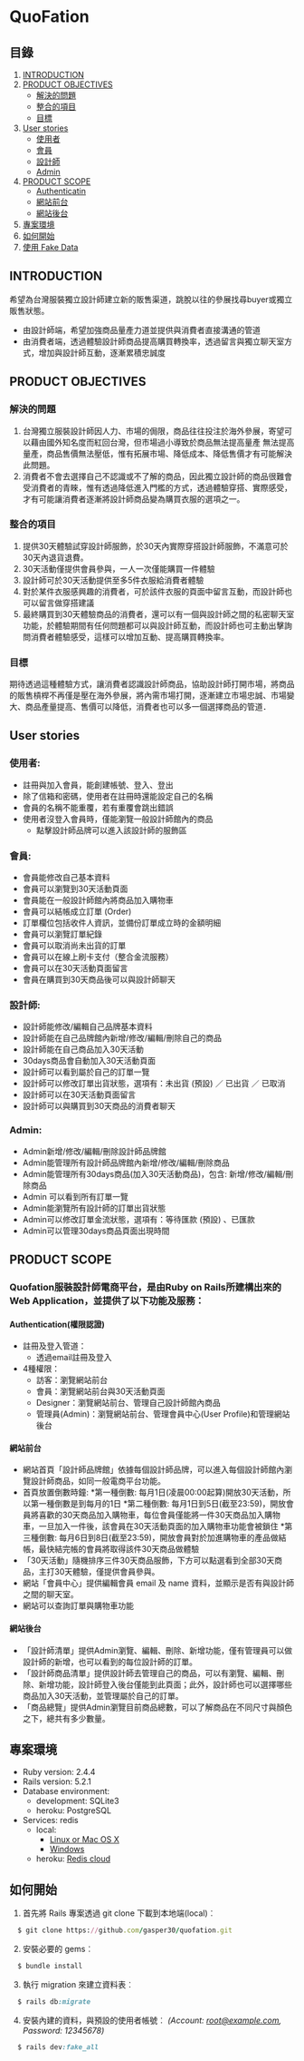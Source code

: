 # QuoFation
## 目錄
1. [INTRODUCTION](#introductionN)
2. [PRODUCT OBJECTIVES](#product-objectives)
	- [解決的問題](#解決的問題)
	- [整合的項目](#整合的項目)
	- [目標](#目標)
3. [User stories](#user-stories)
	- [使用者](#使用者)
	- [會員](#會員)
	- [設計師](#設計師)
	- [Admin](#Admin)
4. [PRODUCT SCOPE](#product-scope)
	- [Authenticatin](#authentication權限認證)
	- [網站前台](#網站前台)
	- [網站後台](#網站後台)
5. [專案環境](#專案環境)
6. [如何開始](#如何開始)
7. [使用 Fake Data](#使用-fake-data)
## INTRODUCTION
希望為台灣服裝獨立設計師建立新的販售渠道，跳脫以往的參展找尋buyer或獨立販售狀態。
* 由設計師端，希望加強商品量產力道並提供與消費者直接溝通的管道
* 由消費者端，透過體驗設計師商品提高購買轉換率，透過留言與獨立聊天室方式，增加與設計師互動，逐漸累積忠誠度

## PRODUCT OBJECTIVES
### 解決的問題
1. 台灣獨立服裝設計師因人力、市場的侷限，商品往往投注於海外參展，寄望可以藉由國外知名度而紅回台灣，但市場過小導致於商品無法提高量產
無法提高量產，商品售價無法壓低，惟有拓展市場、降低成本、降低售價才有可能解決此問題。
2. 消費者不會去選擇自己不認識或不了解的商品，因此獨立設計師的商品很難會受消費者的青睞，惟有透過降低進入門檻的方式，透過體驗穿搭、實際感受，才有可能讓消費者逐漸將設計師商品變為購買衣服的選項之一。
### 整合的項目
1. 提供30天體驗試穿設計師服飾，於30天內實際穿搭設計師服飾，不滿意可於30天內退貨退費。
2. 30天活動僅提供會員參與，一人一次僅能購買一件體驗
3. 設計師可於30天活動提供至多5件衣服給消費者體驗
4. 對於某件衣服感興趣的消費者，可於該件衣服的頁面中留言互動，而設計師也可以留言做穿搭建議
5. 最終購買到30天體驗商品的消費者，還可以有一個與設計師之間的私密聊天室功能，於體驗期間有任何問題都可以與設計師互動，而設計師也可主動出擊詢問消費者體驗感受，這樣可以增加互動、提高購買轉換率。
### 目標
期待透過這種體驗方式，讓消費者認識設計師商品，協助設計師打開市場，將商品的販售槓桿不再僅是壓在海外參展，將內需市場打開，逐漸建立市場忠誠、市場變大、商品產量提高、售價可以降低，消費者也可以多一個選擇商品的管道．

## User stories
### 使用者:
* 註冊與加入會員，能創建帳號、登入、登出
* 除了信箱和密碼，使用者在註冊時還能設定自己的名稱
* 會員的名稱不能重覆，若有重覆會跳出錯誤
* 使用者沒登入會員時，僅能瀏覽一般設計師館內的商品
	* 點擊設計師品牌可以進入該設計師的服飾區
### 會員:
* 會員能修改自己基本資料
* 會員可以瀏覽到30天活動頁面
* 會員能在一般設計師館內將商品加入購物車
* 會員可以結帳成立訂單 (Order)
* 訂單欄位包括收件人資訊，並備份訂單成立時的金額明細
* 會員可以瀏覽訂單紀錄
* 會員可以取消尚未出貨的訂單
* 會員可以在線上刷卡支付（整合金流服務）
* 會員可以在30天活動頁面留言
* 會員在購買到30天商品後可以與設計師聊天
### 設計師:
* 設計師能修改/編輯自己品牌基本資料
* 設計師能在自己品牌館內新增/修改/編輯/刪除自己的商品
* 設計師能在自己商品加入30天活動
* 30days商品會自動加入30天活動頁面
* 設計師可以看到屬於自己的訂單一覽
* 設計師可以修改訂單出貨狀態，選項有：未出貨 (預設) ／ 已出貨 ／ 已取消
* 設計師可以在30天活動頁面留言
* 設計師可以與購買到30天商品的消費者聊天
### Admin:
* Admin新增/修改/編輯/刪除設計師品牌館
* Admin能管理所有設計師品牌館內新增/修改/編輯/刪除商品
* Admin能管理所有30days商品(加入30天活動商品)，包含: 新增/修改/編輯/刪除商品
* Admin 可以看到所有訂單一覽
* Admin能瀏覽所有設計師的訂單出貨狀態
* Admin可以修改訂單金流狀態，選項有：等待匯款 (預設) 、已匯款
* Admin可以管理30days商品頁面出現時間

## PRODUCT SCOPE

### Quofation服裝設計師電商平台，是由Ruby on Rails所建構出來的Web Application，並提供了以下功能及服務：
#### Authentication(權限認證)
* 註冊及登入管道：
	* 透過email註冊及登入
* 4種權限：
	* 訪客：瀏覽網站前台
	* 會員：瀏覽網站前台與30天活動頁面
	* Designer：瀏覽網站前台、管理自己設計師館內商品
	* 管理員(Admin)：瀏覽網站前台、管理會員中心(User Profile)和管理網站後台

#### 網站前台
* 網站首頁「設計師品牌館」依據每個設計師品牌，可以進入每個設計師館內瀏覽設計師商品，如同一般電商平台功能。
* 首頁放置倒數時鐘:
   *第一種倒數: 每月1日(凌晨00:00起算)開放30天活動，所以第一種倒數是到每月的1日
   *第二種倒數: 每月1日到5日(截至23:59)，開放會員將喜歡的30天商品加入購物車，每位會員僅能將一件30天商品加入購物車，一旦加入一件後，該會員在30天活動頁面的加入購物車功能會被鎖住
   *第三種倒數: 每月6日到8日(截至23:59)，開放會員對於加進購物車的產品做結帳，最快結完帳的會員將取得該件30天商品做體驗
* 「30天活動」隨機排序三件30天商品服飾，下方可以點選看到全部30天商品，主打30天體驗，僅提供會員參與。
* 網站「會員中心」提供編輯會員 email 及 name 資料，並顯示是否有與設計師之間的聊天室。
* 網站可以查詢訂單與購物車功能

#### 網站後台
* 「設計師清單」提供Admin瀏覽、編輯、刪除、新增功能，僅有管理員可以做設計師的新增，也可以看到的每位設計師的訂單。
* 「設計師商品清單」提供設計師去管理自己的商品，可以有瀏覽、編輯、刪除、新增功能，設計師登入後台僅能到此頁面；此外，設計師也可以選擇哪些商品加入30天活動，並管理屬於自己的訂單。
* 「商品總覽」提供Admin瀏覽目前商品總數，可以了解商品在不同尺寸與顏色之下，總共有多少數量。

## 專案環境
* Ruby version: 2.4.4
* Rails version: 5.2.1
* Database environment:
	* development: SQLite3
	* heroku: PostgreSQL
* Services: redis
	* local: 
		* [Linux or Mac OS X ](https://redis.io/)
		* [Windows](https://github.com/MicrosoftArchive/redis/releases)
	* heroku: [Redis cloud](https://elements.heroku.com/addons/rediscloud)


## 如何開始
1. 首先將 Rails 專案透過 git clone 下載到本地端(local)︰
```ruby
  $ git clone https://github.com/gasper30/quofation.git
```
2. 安裝必要的 gems︰
```ruby
  $ bundle install
```
3. 執行 migration 來建立資料表︰
``` ruby
  $ rails db:migrate
```
4. 安裝內建的資料，與預設的使用者帳號︰
*(Account: root@example.com, Password: 12345678)*
```ruby
  $ rails dev:fake_all
```
